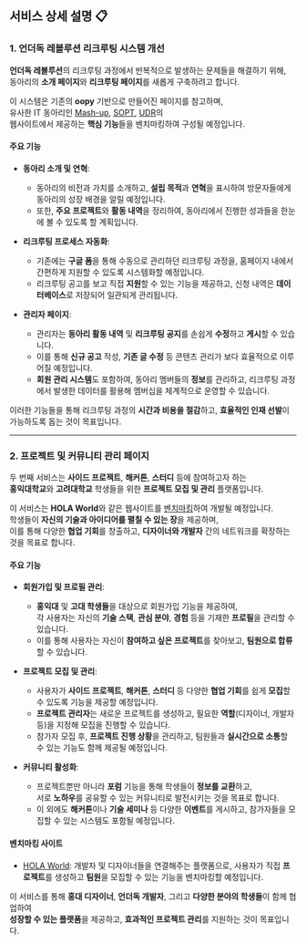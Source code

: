 ## 서비스 상세 설명 📋

### 1. 언더독 레볼루션 리크루팅 시스템 개선

**언더독 레볼루션**의 리크루팅 과정에서 반복적으로 발생하는 문제들을 해결하기 위해,  
동아리의 **소개 페이지**와 **리크루팅 페이지**를 새롭게 구축하려고 합니다.  

이 시스템은 기존의 **oopy** 기반으로 만들어진 페이지를 참고하며,  
유사한 IT 동아리인 [Mash-up](https://mash-up.kr/), [SOPT](https://www.sopt.org/), [UDR](https://udr.oopy.io/)의  
웹사이트에서 제공하는 **핵심 기능**들을 벤치마킹하여 구성될 예정입니다.

#### 주요 기능

- **동아리 소개 및 연혁**: 
  - 동아리의 비전과 가치를 소개하고, **설립 목적**과 **연혁**을 표시하여 방문자들에게 동아리의 성장 배경을 알릴 예정입니다.
  - 또한, **주요 프로젝트**와 **활동 내역**을 정리하여, 동아리에서 진행한 성과들을 한눈에 볼 수 있도록 할 계획입니다.

- **리크루팅 프로세스 자동화**:
  - 기존에는 **구글 폼**을 통해 수동으로 관리하던 리크루팅 과정을, 홈페이지 내에서 간편하게 지원할 수 있도록 시스템화할 예정입니다.
  - 리크루팅 공고를 보고 직접 **지원**할 수 있는 기능을 제공하고, 신청 내역은 **데이터베이스**로 저장되어 일관되게 관리됩니다.

- **관리자 페이지**:
  - 관리자는 **동아리 활동 내역** 및 **리크루팅 공지**를 손쉽게 **수정**하고 **게시**할 수 있습니다.
  - 이를 통해 **신규 공고** 작성, **기존 글 수정** 등 콘텐츠 관리가 보다 효율적으로 이루어질 예정입니다.
  - **회원 관리 시스템**도 포함하여, 동아리 멤버들의 **정보**를 관리하고, 리크루팅 과정에서 발생한 데이터를 활용해 멤버십을 체계적으로 운영할 수 있습니다.

이러한 기능들을 통해 리크루팅 과정의 **시간과 비용을 절감**하고, **효율적인 인재 선발**이 가능하도록 돕는 것이 목표입니다.

---

### 2. 프로젝트 및 커뮤니티 관리 페이지

두 번째 서비스는 **사이드 프로젝트**, **해커톤**, **스터디** 등에 참여하고자 하는  
**홍익대학교**와 **고려대학교** 학생들을 위한 **프로젝트 모집 및 관리** 플랫폼입니다.

이 서비스는 **HOLA World**와 같은 웹사이트를 [벤치마킹](https://holaworld.io/)하여 개발될 예정입니다.  
학생들이 **자신의 기술과 아이디어를 펼칠 수 있는 장**을 제공하며,  
이를 통해 다양한 **협업 기회**를 창출하고, **디자이너와 개발자** 간의 네트워크를 확장하는 것을 목표로 합니다.

#### 주요 기능

- **회원가입 및 프로필 관리**:
  - **홍익대** 및 **고대 학생들**을 대상으로 회원가입 기능을 제공하여,  
    각 사용자는 자신의 **기술 스택**, **관심 분야**, **경험** 등을 기재한 **프로필**을 관리할 수 있습니다. 
  - 이를 통해 사용자는 자신이 **참여하고 싶은 프로젝트**를 찾아보고, **팀원으로 합류**할 수 있습니다.

- **프로젝트 모집 및 관리**:
  - 사용자가 **사이드 프로젝트**, **해커톤**, **스터디** 등 다양한 **협업 기회**를 쉽게 **모집**할 수 있도록 기능을 제공할 예정입니다.
  - **프로젝트 관리자**는 새로운 프로젝트를 생성하고, 필요한 **역할**(디자이너, 개발자 등)을 지정해 모집을 진행할 수 있습니다.
  - 참가자 모집 후, **프로젝트 진행 상황**을 관리하고, 팀원들과 **실시간으로 소통**할 수 있는 기능도 함께 제공될 예정입니다.

- **커뮤니티 활성화**:
  - 프로젝트뿐만 아니라 **포럼** 기능을 통해 학생들이 **정보를 교환**하고,  
    서로 **노하우**를 공유할 수 있는 커뮤니티로 발전시키는 것을 목표로 합니다.
  - 이 외에도 **해커톤**이나 **기술 세미나** 등 다양한 **이벤트**를 게시하고, 참가자들을 모집할 수 있는 시스템도 포함될 예정입니다.

#### 벤치마킹 사이트
- [HOLA World](https://holaworld.io/): 개발자 및 디자이너들을 연결해주는 플랫폼으로, 사용자가 직접 **프로젝트**를 생성하고 **팀원**을 모집할 수 있는 기능을 벤치마킹할 예정입니다.

이 서비스를 통해 **홍대 디자이너**, **언더독 개발자**, 그리고 **다양한 분야의 학생들**이 함께 협업하여  
**성장할 수 있는 플랫폼**을 제공하고, **효과적인 프로젝트 관리**를 지원하는 것이 목표입니다.
